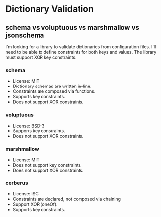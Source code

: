 # Dictionary Validation

## schema vs voluptuous vs marshmallow vs jsonschema
I'm looking for a library to validate dictionaries from configuration files.
I'll need to be able to define constraints for both keys and values.
The library must support XOR key constraints.

### schema
* License: MIT
* Dictionary schemas are written in-line.
* Constraints are composed via functions.
* Supports key constraints.
* Does not support XOR constraints.

### voluptuous
* License: BSD-3
* Supports key constraints.
* Does not support XOR constraints.

### marshmallow
* License: MIT
* Does not support key constraints.
* Does not support XOR constraints.

### cerberus
* License: ISC
* Constraints are declared, not composed via chaining.
* Support XOR (oneOf).
* Supports key constraints.
